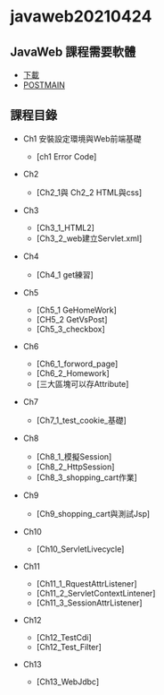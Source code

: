 # javaweb20210424
## JavaWeb 課程需要軟體
* [下載](https://drive.google.com/file/d/1hljBks3O8Ra94xdidB8F1PYEooWcplan/view)
* [POSTMAIN](https://www.postman.com/downloads/)
## 課程目錄
+ Ch1 安裝設定環境與Web前端基礎
  + [ch1 Error Code]
+ Ch2
   + [Ch2_1與 Ch2_2 HTML與css]
+ Ch3
   + [Ch3_1_HTML2]
   + [Ch3_2_web建立Servlet.xml]
+ Ch4
  + [Ch4_1 get練習]
+ Ch5
  + [Ch5_1 GeHomeWork]
  + [CH5_2 GetVsPost]
  + [Ch5_3_checkbox]
+ Ch6
   + [Ch6_1_forword_page]
   + [Ch6_2_Homework]
   + [三大區塊可以存Attribute]
+ Ch7
   + [Ch7_1_test_cookie_基礎]
+ Ch8
   + [Ch8_1_模擬Session]
   + [Ch8_2_HttpSession]
   + [Ch8_3_shopping_cart作業]
+ Ch9
   + [Ch9_shopping_cart與測試Jsp]
+ Ch10 
   + [Ch10_ServletLivecycle]
+ Ch11 
   + [Ch11_1_RquestAttrListener]
   + [Ch11_2_ServletContextLintener] 
   + [Ch11_3_SessionAttrListener] 
  
+ Ch12
   + [Ch12_TestCdi]
   + [Ch12_Test_Filter]
+ Ch13
   + [Ch13_WebJdbc]
